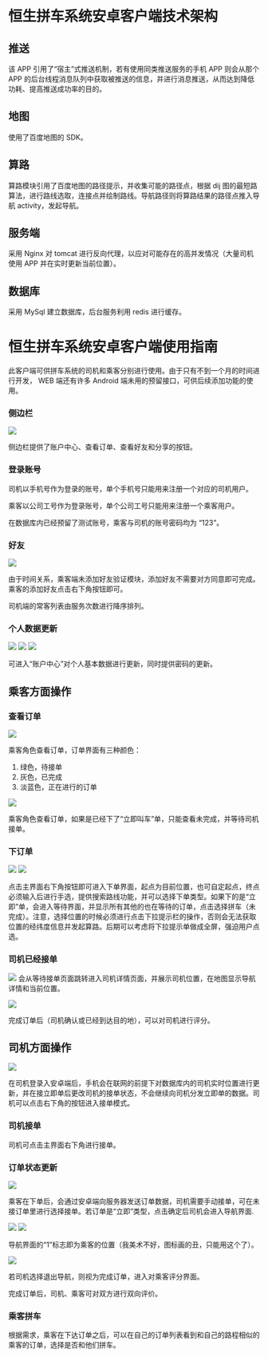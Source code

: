 # 恒生拼车系统安卓客户端技术架构

## 推送
该 APP 引用了“宿主”式推送机制，若有使用同类推送服务的手机 APP 则会从那个 APP 的后台线程消息队列中获取被推送的信息，并进行消息推送，从而达到降低功耗、提高推送成功率的目的。

## 地图
使用了百度地图的 SDK。

## 算路
算路模块引用了百度地图的路径提示，并收集可能的路径点，根据 dij 图的最短路算法，进行路线选取，连接点并绘制路线。导航路径则将算路结果的路径点推入导航 activity，发起导航。

## 服务端
采用 Nginx 对 tomcat 进行反向代理，以应对可能存在的高并发情况（大量司机使用 APP 并在实时更新当前位置）。

## 数据库
采用 MySql 建立数据库，后台服务利用 redis 进行缓存。

# 恒生拼车系统安卓客户端使用指南
此客户端可供拼车系统的司机和乘客分别进行使用。由于只有不到一个月的时间进行开发， WEB 端还有许多 Android 端未用的预留接口，可供后续添加功能的使用。


### 侧边栏
![](http://oud04ioid.bkt.clouddn.com/image/carpool/%E5%BE%AE%E4%BF%A1%E5%9B%BE%E7%89%87_20170810205638.jpg)

侧边栏提供了账户中心、查看订单、查看好友和分享的按钮。

### 登录账号
司机以手机号作为登录的账号，单个手机号只能用来注册一个对应的司机用户。

乘客以公司工号作为登录账号，单个公司工号只能用来注册一个乘客用户。

在数据库内已经预留了测试账号，乘客与司机的账号密码均为 “123”。

### 好友
![](http://oud04ioid.bkt.clouddn.com/image/carpool/%E5%BE%AE%E4%BF%A1%E5%9B%BE%E7%89%87_20170810205643.jpg)

由于时间关系，乘客端未添加好友验证模块，添加好友不需要对方同意即可完成。乘客的添加好友点击右下角按钮即可。

司机端的常客列表由服务次数进行降序排列。

### 个人数据更新
![](http://oud04ioid.bkt.clouddn.com/image/carpool/%E5%BE%AE%E4%BF%A1%E5%9B%BE%E7%89%87_20170810205645.jpg)
![](http://oud04ioid.bkt.clouddn.com/image/carpool/%E5%BE%AE%E4%BF%A1%E5%9B%BE%E7%89%87_20170810205629.jpg)
![](http://oud04ioid.bkt.clouddn.com/image/carpool/%E5%BE%AE%E4%BF%A1%E5%9B%BE%E7%89%87_20170810205639.jpg)

可进入“账户中心”对个人基本数据进行更新，同时提供密码的更新。

## 乘客方面操作
### 查看订单
![](http://oud04ioid.bkt.clouddn.com/image/carpool/%E5%BE%AE%E4%BF%A1%E5%9B%BE%E7%89%87_20170810205652.jpg)

乘客角色查看订单，订单界面有三种颜色：
1. 绿色，待接单
2. 灰色，已完成
3. 淡蓝色，正在进行的订单

![](http://oud04ioid.bkt.clouddn.com/image/carpool/%E5%BE%AE%E4%BF%A1%E5%9B%BE%E7%89%87_20170810205635.jpg)

乘客角色查看订单，如果是已经下了“立即叫车”单，只能查看未完成，并等待司机接单。

### 下订单
![](http://oud04ioid.bkt.clouddn.com/image/carpool/%E5%BE%AE%E4%BF%A1%E5%9B%BE%E7%89%87_20170810205641.jpg)
![](http://oud04ioid.bkt.clouddn.com/image/carpool/%E5%BE%AE%E4%BF%A1%E5%9B%BE%E7%89%87_20170810205646.jpg)

点击主界面右下角按钮即可进入下单界面，起点为目前位置，也可自定起点，终点必须输入后进行手选，提供搜索路线功能，并可以选择下单类型。如果下的是“立即”单，会进入等待界面，并显示所有其他的也在等待的订单，点击选择拼车（未完成）。注意，选择位置的时候必须进行点击下拉提示栏的操作，否则会无法获取位置的经纬度信息并发起算路。后期可以考虑将下拉提示单做成全屏，强迫用户点选。

### 司机已经接单
![](http://oud04ioid.bkt.clouddn.com/image/carpool/%E5%BE%AE%E4%BF%A1%E5%9B%BE%E7%89%87_20170810205633.jpg)
会从等待接单页面跳转进入司机详情页面，并展示司机位置，在地图显示导航详情和当前位置。

![](http://oud04ioid.bkt.clouddn.com/image/carpool/%E5%BE%AE%E4%BF%A1%E5%9B%BE%E7%89%87_20170810205648.jpg)

完成订单后（司机确认或已经到达目的地），可以对司机进行评分。

## 司机方面操作
![](http://oud04ioid.bkt.clouddn.com/image/carpool/%E5%BE%AE%E4%BF%A1%E5%9B%BE%E7%89%87_20170810205650.jpg)

在司机登录入安卓端后，手机会在联网的前提下对数据库内的司机实时位置进行更新，并在接立即单后更改司机的接单状态，不会继续向司机分发立即单的数据。司机可以点击右下角的按钮进入接单模式。

### 司机接单
司机可点击主界面右下角进行接单。

### 订单状态更新
![](http://oud04ioid.bkt.clouddn.com/image/carpool/%E5%BE%AE%E4%BF%A1%E5%9B%BE%E7%89%87_20170810205654.jpg)

乘客在下单后，会通过安卓端向服务器发送订单数据，司机需要手动接单，可在未接订单里进行选择接单。若订单是“立即”类型，点击确定后司机会进入导航界面.

![](http://oud04ioid.bkt.clouddn.com/image/carpool/%E5%BE%AE%E4%BF%A1%E5%9B%BE%E7%89%87_20170810205615.jpg)
![](http://oud04ioid.bkt.clouddn.com/image/carpool/%E5%BE%AE%E4%BF%A1%E5%9B%BE%E7%89%87_20170810205626.jpg)

导航界面的“1”标志即为乘客的位置（我美术不好，图标画的丑，只能用这个了）。

![](http://oud04ioid.bkt.clouddn.com/image/carpool/%E5%BE%AE%E4%BF%A1%E5%9B%BE%E7%89%87_20170810205636.jpg)

若司机选择退出导航，则视为完成订单，进入对乘客评分界面。


完成订单后，司机、乘客可对双方进行双向评价。

### 乘客拼车
根据需求，乘客在下达订单之后，可以在自己的订单列表看到和自己的路程相似的乘客的订单，选择是否和他们拼车。
